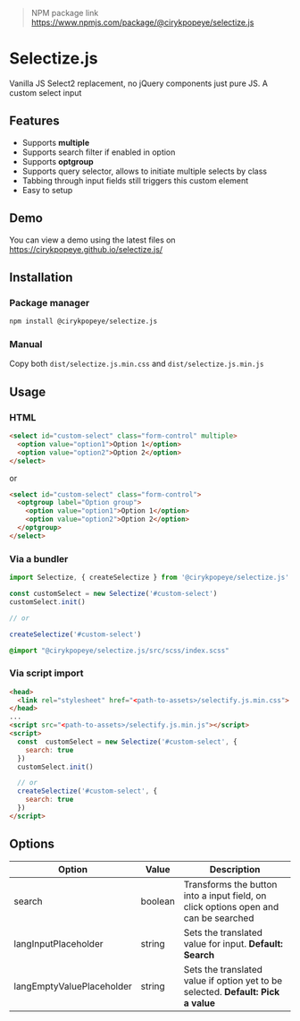 > NPM package link https://www.npmjs.com/package/@cirykpopeye/selectize.js

# Selectize.js
Vanilla JS Select2 replacement, no jQuery components just pure JS.
A custom select input

## Features
- Supports **multiple**
- Supports search filter if enabled in option
- Supports **optgroup**
- Supports query selector, allows to initiate multiple selects by class
- Tabbing through input fields still triggers this custom element
- Easy to setup

## Demo
You can view a demo using the latest files on https://cirykpopeye.github.io/selectize.js/

## Installation
### Package manager
```bash
npm install @cirykpopeye/selectize.js
```
### Manual
Copy both `dist/selectize.js.min.css` and `dist/selectize.js.min.js`

## Usage
### HTML
```html
<select id="custom-select" class="form-control" multiple>
  <option value="option1">Option 1</option>
  <option value="option2">Option 2</option>
</select>
```
or
```html
<select id="custom-select" class="form-control">
  <optgroup label="Option group">
    <option value="option1">Option 1</option>
    <option value="option2">Option 2</option>
  </optgroup>
</select>
```
### Via a bundler
```js
import Selectize, { createSelectize } from '@cirykpopeye/selectize.js'

const customSelect = new Selectize('#custom-select')
customSelect.init()

// or

createSelectize('#custom-select')
```
```scss
@import "@cirykpopeye/selectize.js/src/scss/index.scss"
```

### Via script import

```html
<head>
  <link rel="stylesheet" href="<path-to-assets>/selectify.js.min.css">
</head>
...
<script src="<path-to-assets>/selectify.js.min.js"></script>
<script>
  const  customSelect = new Selectize('#custom-select', {
    search: true
  })
  customSelect.init()

  // or
  createSelectize('#custom-select', {
    search: true
  })
</script>
```

## Options
| Option | Value | Description |
| ------ | ----- | ----------- |
| search | boolean | Transforms the button into a input field, on click options open and can be searched |
| langInputPlaceholder | string | Sets the translated value for input. **Default: Search** |
| langEmptyValuePlaceholder | string | Sets the translated value if option yet to be selected. **Default: Pick a value** |
